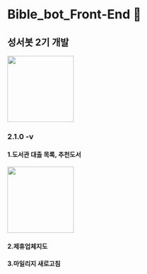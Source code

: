 # Bible_bot_Front-End :memo:
## 성서봇 2기 개발
<img width="150" src="https://user-images.githubusercontent.com/72601028/107147111-a38b7e80-698f-11eb-8179-09cd16476d63.png">

### 2.1.0 -v

#### 1.도서관 대출 목록, 추천도서 

<img width="150" src="https://user-images.githubusercontent.com/72601028/107147527-ea7a7380-6991-11eb-8471-0d4b74daa030.png">

#### 2.제휴업체지도

#### 3.마일리지 새로고침
